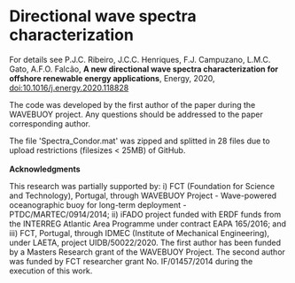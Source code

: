 # Directional wave spectra characterization
 
For details see P.J.C. Ribeiro, J.C.C. Henriques, F.J. Campuzano, L.M.C. Gato, A.F.O. Falcão, **A new directional wave spectra characterization for offshore renewable energy applications**, Energy, 2020, [doi:10.1016/j.energy.2020.118828](http://www.sciencedirect.com/science/article/pii/S0360544220319356)

The code was developed by the first author of the paper during the WAVEBUOY project. Any questions should be addressed to the paper corresponding author. 

The file 'Spectra_Condor.mat' was zipped and splitted in 28 files due to upload restrictions (filesizes < 25MB) of GitHub. 
<br/>
<br/>
**Acknowledgments**

This research was partially supported by: i) FCT (Foundation for Science and Technology), Portugal, through WAVEBUOY Project - Wave-powered oceanographic buoy for long-term deployment - PTDC/MARTEC/0914/2014; ii) iFADO project funded with ERDF funds from the INTERREG Atlantic Area Programme under contract EAPA 165/2016; and iii) FCT, Portugal, through IDMEC (Institute of Mechanical Engineering), under LAETA, project UIDB/50022/2020. The first author has been funded by a Masters Research grant of the WAVEBUOY Project. The second author was funded by FCT researcher grant No. IF/01457/2014 during the execution of this work.
